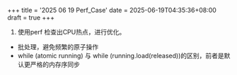 +++
title = '2025 06 19 Perf_Case'
date = 2025-06-19T04:35:36+08:00
draft = true
+++

1. 使用perf 检查出CPU热点，进行优化。
- 批处理，避免频繁的原子操作
- while (atomic<bool> running) 与 while (running.load(released))的区别，前者是默认更严格的内存序同步